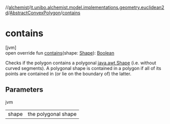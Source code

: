 //[alchemist](../../../index.md)/[it.unibo.alchemist.model.implementations.geometry.euclidean2d](../index.md)/[AbstractConvexPolygon](index.md)/[contains](contains.md)

# contains

[jvm]\
open override fun [contains](contains.md)(shape: [Shape](https://docs.oracle.com/javase/8/docs/api/java/awt/Shape.html)): [Boolean](https://kotlinlang.org/api/latest/jvm/stdlib/kotlin/-boolean/index.html)

Checks if the polygon contains a polygonal [java.awt.Shape](https://docs.oracle.com/javase/8/docs/api/java/awt/Shape.html) (i.e. without curved segments). A polygonal shape is contained in a polygon if all of its points are contained in (or lie on the boundary of) the latter.

## Parameters

jvm

| | |
|---|---|
| shape | the polygonal shape |
